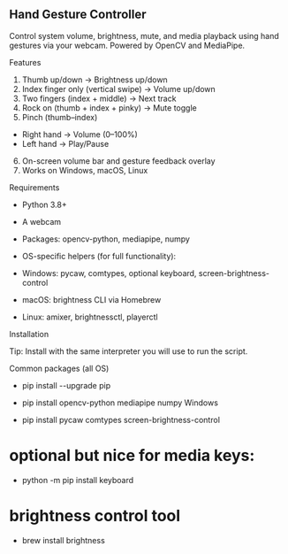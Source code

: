 ## Hand Gesture Controller

Control system volume, brightness, mute, and media playback using hand gestures via your webcam.
Powered by OpenCV and MediaPipe.

Features

1. Thumb up/down → Brightness up/down
2. Index finger only (vertical swipe) → Volume up/down
3. Two fingers (index + middle) → Next track
4. Rock on (thumb + index + pinky) → Mute toggle
5. Pinch (thumb–index)
-  Right hand → Volume (0–100%)
-  Left hand → Play/Pause

6. On-screen volume bar and gesture feedback overlay
7. Works on Windows, macOS, Linux

Requirements

* Python 3.8+
* A webcam
* Packages: opencv-python, mediapipe, numpy
* OS-specific helpers (for full functionality):

* Windows: pycaw, comtypes, optional keyboard, screen-brightness-control
* macOS: brightness CLI via Homebrew
* Linux: amixer, brightnessctl, playerctl

Installation

Tip: Install with the same interpreter you will use to run the script.

Common packages (all OS)

*  pip install --upgrade pip
*   pip install opencv-python mediapipe numpy
Windows

* pip install pycaw comtypes screen-brightness-control

# optional but nice for media keys:

* python -m pip install keyboard

# brightness control tool

* brew install brightness



